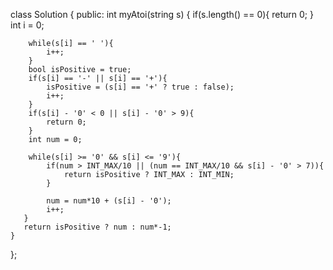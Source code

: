 class Solution {
public:
    int myAtoi(string s) {
        if(s.length() == 0){
            return 0;
        }
        int i = 0;
        
        while(s[i] == ' '){
            i++;
        }
        bool isPositive = true;
        if(s[i] == '-' || s[i] == '+'){
            isPositive = (s[i] == '+' ? true : false);
            i++;
        }
        if(s[i] - '0' < 0 || s[i] - '0' > 9){
            return 0;
        }
        int num = 0;
       
        while(s[i] >= '0' && s[i] <= '9'){
            if(num > INT_MAX/10 || (num == INT_MAX/10 && s[i] - '0' > 7)){
                return isPositive ? INT_MAX : INT_MIN;
            }
 
            num = num*10 + (s[i] - '0');
            i++;
       }   
       return isPositive ? num : num*-1;
    }
};
